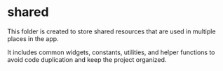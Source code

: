 # shared

This folder is created to store shared resources that are used in multiple places in the app.

It includes common widgets, constants, utilities, and helper functions to avoid code duplication and keep the project organized.